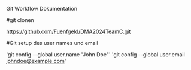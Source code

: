 Git Workflow Dokumentation

#git clonen

https://github.com/Fuenfgeld/DMA2024TeamC.git

#Git setup des user names und email

'git config --global user.name "John Doe"'
'git config --global user.email johndoe@example.com'